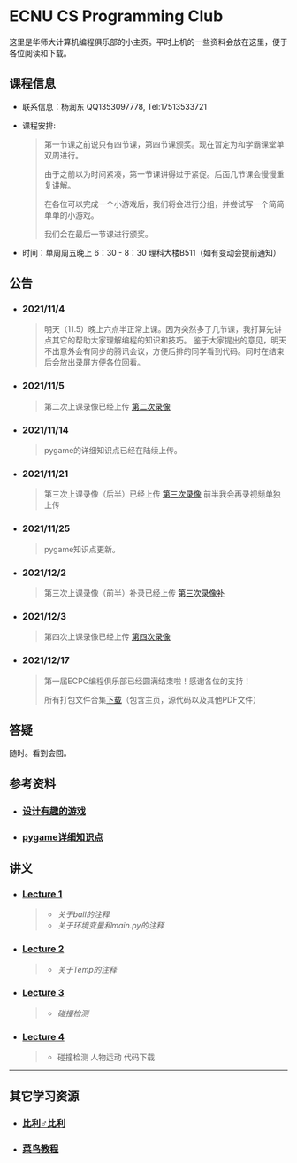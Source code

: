 ECNU CS Programming Club
======
这里是华师大计算机编程俱乐部的小主页。平时上机的一些资料会放在这里，便于各位阅读和下载。



<h2>课程信息</h2>

* 联系信息：杨润东 QQ1353097778, Tel:17513533721

* 课程安排:

  > 第一节课之前说只有四节课，第四节课颁奖。现在暂定为和学霸课堂单双周进行。
  >
  > 由于之前以为时间紧凑，第一节课讲得过于紧促。后面几节课会慢慢重复讲解。
  >
  > 在各位可以完成一个小游戏后，我们将会进行分组，并尝试写一个简简单单的小游戏。
  >
  > 我们会在最后一节课进行颁奖。

* 时间：单周周五晚上 6：30 - 8：30 理科大楼B511（如有变动会提前通知）



## 公告

* ### 2021/11/4

    > 明天（11.5）晚上六点半正常上课。因为突然多了几节课，我打算先讲点其它的帮助大家理解编程的知识和技巧。 
    > 鉴于大家提出的意见，明天不出意外会有同步的腾讯会议，方便后排的同学看到代码。同时在结束后会放出录屏方便各位回看。

* ### 2021/11/5

    > 第二次上课录像已经上传 <a target="_blank" href="https://www.bilibili.com/video/BV1Q3411k7xb?spm_id_from=333.999.0.0">第二次录像</a>
    
* ### 2021/11/14

    > pygame的详细知识点已经在陆续上传。
    
* ### 2021/11/21
    > 第三次上课录像（后半）已经上传 <a target="_blank" href="https://www.bilibili.com/video/BV1Z34y1d7zb/">第三次录像</a>
    > 前半我会再录视频单独上传
    
* ### 2021/11/25

	> pygame知识点更新。
	
* ### 2021/12/2

    > 第三次上课录像（前半）补录已经上传 <a target="_blank" href="https://www.bilibili.com/video/BV1xF4118797">第三次录像补</a>
    
* ### 2021/12/3

    > 第四次上课录像已经上传 <a target="_blank" href="https://www.bilibili.com/video/BV1ei4y1o72H">第四次录像</a>

* ### 2021/12/17

    > 第一届ECPC编程俱乐部已经圆满结束啦！感谢各位的支持！
    >
    > 所有打包文件合集[下载](https://raw.githubusercontent.com/JSYRD/ECNUCS_Programming_Club/main/ECNU_programming_Club.zip)（包含主页，源代码以及其他PDF文件）



## 答疑

随时。看到会回。



## 参考资料

* <h3><a target="_blank" href="./Clubbbbbb/References/设计有趣的游戏-pdf.pdf">设计有趣的游戏</a></h3>

* <h3><a target="_blank" href="./Clubbbbbb/References/Summary/pygame详细知识点.html">pygame详细知识点</a></h3>



<h2>讲义</h2>

* <h3><a href="https://www.ecpc.top/Lecture1.html">Lecture 1</a></h3>

  > * *关于ball的注释*
  > * *关于环境变量和main.py的注释*

* <h3><a href="https://www.ecpc.top/Lecture2.html">Lecture 2</a></h3>

  > * *关于Temp的注释*

* <h3><a href="https://www.ecpc.top/Lecture3.html">Lecture 3</a></h3>

  > * *碰撞检测*
  
* <h3><a href="https://www.ecpc.top/Lecture4.html">Lecture 4</a></h3>

  > * 碰撞检测 人物运动 代码下载


-----



## 其它学习资源

* <h3><a target="_blank" href="https://www.bilibili.com">比利♂比利</a></h3>
* <h3><a target="_blank" href="https://www.runoob.com">菜鸟教程</a></h3>

